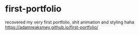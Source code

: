 # first-portfolio
recovered my very first portfolio, shit animation and styling haha <br />
https://adamreaksmey.github.io/first-portfolio/
